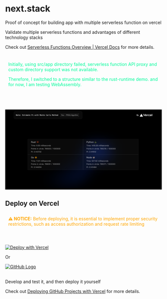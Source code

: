 # next.stack

Proof of concept for building app with multiple serverless function on vercel

Validate multiple serverless functions and advantages of different technology stacks

Check out [Serverless Functions Overview | Vercel Docs](https://vercel.com/docs/concepts/functions/serverless-functions) for more details.

<div style=" color: #00FA9A; padding: 10px;">
<p>Initially, using src/app directory failed, serverless function API proxy  and custom directory support was not available. </p> 
 <p>Therefore, I switched to a structure similar to the rust-runtime demo.
 and for now, I am testing WebAssembly.</p>
</div>
<br> 
<br>

![cover](./public/snapshot/2023-8-5.png)

## Deploy on Vercel

<div style=" color: #FFA500; padding: 10px;">
  <strong> ⚠️ NOTICE:</strong> Before deploying, it is essential to implement proper security restrictions, such as access authorization and request rate limiting
</div>
<br> 
<br>

[![Deploy with Vercel](https://vercel.com/button)](https://vercel.com/new/clone?repository-url=https://github.com/fromwhite/next.stack&project-name=next_stack&repository-name=next.stack)

Or

<a href="https://github.com/fromwhite/next.stack/fork">
  <img src="https://github.com/fluidicon.png" alt="GitHub Logo" width="30"  >
</a>
<br> 
<br>

Develop and test it, and then deploy it yourself

Check out [Deploying GitHub Projects with Vercel](https://vercel.com/docs/concepts/deployments/git/vercel-for-github) for more details.
